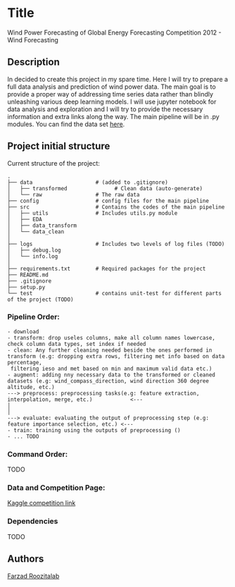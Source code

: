 # Title

Wind Power Forecasting of Global Energy Forecasting Competition 2012 - Wind Forecasting

## Description

In decided to create this project in my spare time. Here I will try to prepare a full data analysis and prediction of wind power data. The main goal is to provide a proper way of addressing time series data rather than blindly unleashing various deep learning models. I will use jupyter notebook for data analysis and exploration and I will try to provide the necessary information and extra links along the way. The main pipeline will be in .py modules. You can find the data set [here](https://drive.google.com/file/d/1YRr9xB8X7QffXSYoaPw15yjNd-1Y-_we/view?usp=sharing).

## Project initial structure

Current structure of the project:
```
.
├── data                    # (added to .gitignore)
│   ├── transformed               # Clean data (auto-generate)
│   └── raw                 # The raw data
├── config                  # config files for the main pipeline
├── src                     # Contains the codes of the main pipeline
│   ├── utils               # Includes utils.py module
│   ├── EDA
│   ├── data_transform
│   └── data_clean
│
├── logs                    # Includes two levels of log files (TODO)
│   ├── debug.log               
│   └── info.log
│
├── requirements.txt        # Required packages for the project
├── README.md
├── .gitignore
├── setup.py				
└── test					# contains unit-test for different parts of the project (TODO)
```
### Pipeline Order:
	- download
	- transform: drop useles columns, make all column names lowercase, check column data types, set index if needed
	- clean: Any further cleaning needed beside the ones performed in transform (e.g: dropping extra rows, filtering met info based on data percentage,
	 filtering ieso and met based on min and maximum valid data etc.)
	- augment: adding nny necessary data to the transformed or cleaned datasets (e.g: wind_compass_direction, wind direction 360 degree altitude, etc.) 
	---> preprocess: preprocessing tasks(e.g: feature extraction, interpolation, merge, etc.)			 <---
	│																										 │
	---> evaluate: evaluating the output of preprocessing step (e.g: feature importance selection, etc.) <---
	- train: training using the outputs of preprocessing ()
	- ... TODO

### Command Order:
TODO
### Data and Competition Page:
[Kaggle competition link](https://drive.google.com/file/d/1YRr9xB8X7QffXSYoaPw15yjNd-1Y-_we/view?usp=sharing)

### Dependencies
TODO
## Authors

[Farzad Roozitalab](https://www.linkedin.com/in/farzad-roozitalab-173066152/)